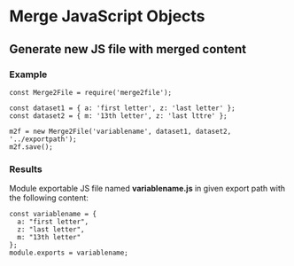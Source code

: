 # Merge JavaScript Objects #

## Generate new JS file with merged content ##

### Example ###

```
const Merge2File = require('merge2file');

const dataset1 = { a: 'first letter', z: 'last letter' };
const dataset2 = { m: '13th letter', z: 'last lttre' };

m2f = new Merge2File('variablename', dataset1, dataset2, '../exportpath');
m2f.save();

```

### Results ###

Module exportable JS file named **variablename.js** in given export path with the following content:
```
const variablename = {
  a: "first letter",
  z: "last letter",
  m: "13th letter"
};
module.exports = variablename;
```
